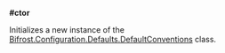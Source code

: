 **#ctor**

Initializes a new instance of the [Bifrost.Configuration.Defaults.DefaultConventions](Bifrost.Configuration.Defaults.DefaultConventions) class.


